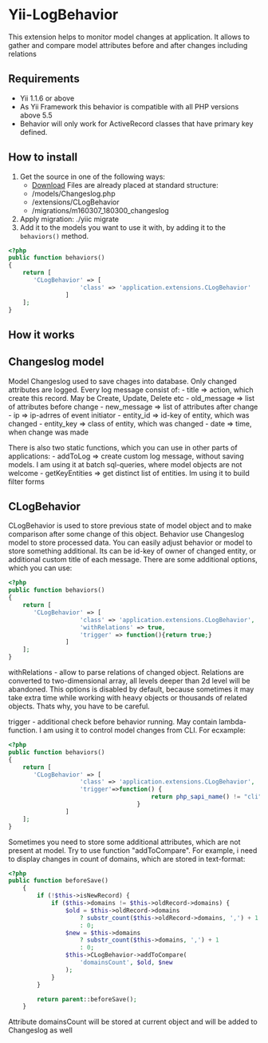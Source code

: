 # Yii-LogBehavior

This extension helps to monitor model changes at application. It allows to gather and compare model attributes before and after changes including relations

## Requirements

* Yii 1.1.6 or above
* As Yii Framework this behavior is compatible with all PHP versions above 5.5
* Behavior will only work for ActiveRecord classes that have primary key defined.

## How to install

1. Get the source in one of the following ways:
   * [Download](https://github.com/hagen1778/Yii-LogBehavior) 
   Files are already placed at standard structure:
   * /models/Changeslog.php
   * /extensions/CLogBehavior
   * /migrations/m160307_180300_changeslog
2. Apply migration: ./yiic migrate
3. Add it to the models you want to use it with, by adding it to the `behaviors()` method.

~~~php
<?php
public function behaviors()
{
    return [
       'CLogBehavior' => [
       				'class' => 'application.extensions.CLogBehavior'
       			]
    ];
}
~~~


## How it works
## Changeslog model

Model Changeslog used to save chages into database. Only changed attributes are logged. Every log message consist of:
    - title => action, which create this record. May be Create, Update, Delete etc
    - old_message => list of attributes before change
    - new_message => list of attributes after change
    - ip => ip-adrres of event initiator
    - entity_id => id-key of entity, which was changed
    - entity_key => class of entity, which was changed
    - date => time, when change was made

There is also two static functions, which you can use in other parts of applications:
    - addToLog => create custom log message, without saving models. I am using it at batch sql-queries, where model objects are not welcome
    - getKeyEntities => get distinct list of entities. Im using it to build filter forms
    
    
## CLogBehavior

CLogBehavior is used to store previous state of model object and to make comparison after some change of this object.
Behavior use Changeslog model to store processed data. 
You can easily adjust behavior or model to store something additional. Its can be id-key of owner of changed entity, or additional custom title of each message.
There are some additional options, which you can use:

~~~php
<?php
public function behaviors()
{
    return [
       'CLogBehavior' => [
       				'class' => 'application.extensions.CLogBehavior',
       				'withRelations' => true,
       				'trigger' => function(){return true;}
       			]
    ];
}
~~~
withRelations - allow to parse relations of changed object. Relations are converted to two-dimensional array, all levels deeper than 2d level will be abandoned. 
This options is disabled by default, because sometimes it may take extra time while working with heavy objects or thousands of related objects. Thats why, you have to be careful.

trigger - additional check before behavior running. May contain lambda-function. I am using it to control model changes from CLI. For ecxample:
~~~php
<?php
public function behaviors()
{
    return [
       'CLogBehavior' => [
       				'class' => 'application.extensions.CLogBehavior',
       				'trigger'=>function() {
                                        return php_sapi_name() != "cli";
                                    }
       			]
    ];
}
~~~

Sometimes you need to store some additional attributes, which are not present at model. Try to use function "addToCompare".
For example, i need to display changes in count of domains, which are stored in text-format:
```php
<?php
public function beforeSave()
    {
        if (!$this->isNewRecord) {
            if ($this->domains != $this->oldRecord->domains) {
                $old = $this->oldRecord->domains
                    ? substr_count($this->oldRecord->domains, ',') + 1
                    : 0;
                $new = $this->domains
                    ? substr_count($this->domains, ',') + 1
                    : 0;
                $this->CLogBehavior->addToCompare(
                    'domainsCount', $old, $new
                );
            }
        }

        return parent::beforeSave();
    }
```
Attribute domainsCount will be stored at current object and will be added to Changeslog as well
